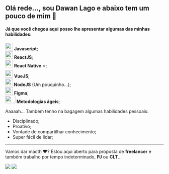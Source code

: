 ## Olá rede..., sou <strong>Dawan Lago</strong> e abaixo tem um pouco de mim 👋

#### Já que você chegou aqui posso lhe apresentar algumas das minhas habilidades:

<img src="https://cdn.jsdelivr.net/gh/devicons/devicon/icons/javascript/javascript-original.svg" width=24 height=24/> <strong>Javascript</strong>;<br />
<img src="https://cdn.jsdelivr.net/gh/devicons/devicon/icons/react/react-original-wordmark.svg" width=24 height=24/> <strong>ReactJS</strong>;<br />
<img src="https://cdn.jsdelivr.net/gh/devicons/devicon/icons/react/react-original.svg" width=24 height=24/> <strong>React Native</strong> ⭐;<br />
<img src="https://cdn.jsdelivr.net/gh/devicons/devicon/icons/vuejs/vuejs-original.svg" width=24 height=24/> <strong>VueJS</strong>;<br />
<img src="https://cdn.jsdelivr.net/gh/devicons/devicon/icons/nodejs/nodejs-original.svg" width=24 height=24/><strong> NodeJS</strong> (Um pouquinho...);<br />
<img src="https://cdn.jsdelivr.net/gh/devicons/devicon/icons/figma/figma-original.svg" width=24 height=24/> <strong>Figma</strong>;<br />
<img src="https://solutionmarketing.files.wordpress.com/2013/05/agile.png?w=290&h=214" width=32 height=24/> <strong>Metodologias ágeis</strong>;<br />

Aaaaah... Também tenho na bagagem algumas habilidades pessoais:

- Disciplinado;
- Proativo;
- Vontade de compartilhar conhecimento;
- Super fácil de lidar;

<hr style="border: 2px; border-color: '#333'">

Vamos dar macth ❤? Estou aqui aberto para proposta de <strong>freelancer</strong> e também trabalho por tempo indeterminado, <strong>PJ</strong> ou <strong>CLT</strong>...

<a href="https://www.linkedin.com/in/dawanlago/" target="blank"><img src="https://img.shields.io/badge/LinkedIn-0077B5?style=for-the-badge&logo=linkedin&logoColor=white"/></a>
<a href="https://api.whatsapp.com/send?phone=5573988936370&text=Ol%C3%A1%2C%20Dawan!%20Tudo%20bem%3F%20Cheguei%20at%C3%A9%20voc%C3%AA%20pelo%20GitHub..." target="blank"><img src="https://img.shields.io/badge/WhatsApp-25D366?style=for-the-badge&logo=whatsapp&logoColor=white" /></a>
